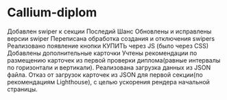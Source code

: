 # Callium-diplom
Добавлен swiper к секции Последий Шанс
Обновлены и исправлены версии swiper
Переписана обработка создания и отключения swipers
Реализовано появление кнопки КУПИТЬ через JS (было через CSS)
Добавлены дополнительные карточки
Учтены рекомендации по размещению карточек из первой проверки диплома(равные
интервалы по горизонтали и вертикали).
Реализована загрузка данных из JSON файла.
Отказ от загрузок карточек из JSON для первой секции(по рекомендациям Lighthouse),
с целью ускорения рендера начальной страницы.
